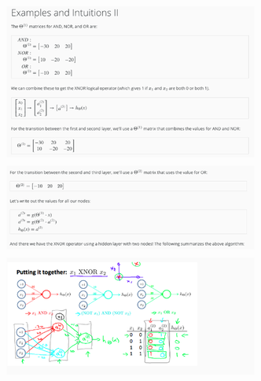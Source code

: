 ![image-20190224152617610](assets/image-20190224152617610.png)

![image-20190224152626075](assets/image-20190224152626075.png)

![image-20190224152632599](assets/image-20190224152632599.png)

